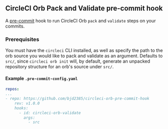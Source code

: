 CircleCI Orb Pack and Validate pre-commit hook
----------------------------------------------

A [pre-commit](https://github.com/pre-commit/pre-commit) hook to run CircleCI Orb `pack` and `validate` steps on your commits.

### Prerequisites

You must have the `circleci` CLI installed, as well as specify the path to the orb source you would like to pack and validate as an argument. Defaults to `src/`, since `circleci orb init` will, by default, generate an unpacked repository structure for an orb's source under `src/`.

#### Example `.pre-commit-config.yaml`

```yaml
repos:
...
- repo: https://github.com/bjd2385/circleci-orb-pre-commit-hook
    rev: v1.0.0
    hooks:
      - id: circleci-orb-validate
        args:
          - src
```
